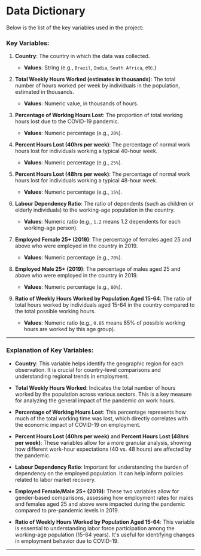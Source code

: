# Data Dictionary

Below is the list of the key variables used in the project:

### Key Variables:

1. **Country**: The country in which the data was collected.
   - **Values**: String (e.g., `Brazil`, `India`, `South Africa`, etc.)

2. **Total Weekly Hours Worked (estimates in thousands)**: The total number of hours worked per week by individuals in the population, estimated in thousands.
   - **Values**: Numeric value, in thousands of hours.

3. **Percentage of Working Hours Lost**: The proportion of total working hours lost due to the COVID-19 pandemic.
   - **Values**: Numeric percentage (e.g., `20%`).

4. **Percent Hours Lost (40hrs per week)**: The percentage of normal work hours lost for individuals working a typical 40-hour week.
   - **Values**: Numeric percentage (e.g., `25%`).

5. **Percent Hours Lost (48hrs per week)**: The percentage of normal work hours lost for individuals working a typical 48-hour week.
   - **Values**: Numeric percentage (e.g., `15%`).

6. **Labour Dependency Ratio**: The ratio of dependents (such as children or elderly individuals) to the working-age population in the country.
   - **Values**: Numeric ratio (e.g., `1.2` means 1.2 dependents for each working-age person).

7. **Employed Female 25+ (2019)**: The percentage of females aged 25 and above who were employed in the country in 2019.
   - **Values**: Numeric percentage (e.g., `70%`).

8. **Employed Male 25+ (2019)**: The percentage of males aged 25 and above who were employed in the country in 2019.
   - **Values**: Numeric percentage (e.g., `80%`).

9. **Ratio of Weekly Hours Worked by Population Aged 15-64**: The ratio of total hours worked by individuals aged 15-64 in the country compared to the total possible working hours.
   - **Values**: Numeric ratio (e.g., `0.85` means 85% of possible working hours are worked by this age group).

---

### Explanation of Key Variables:

- **Country**: This variable helps identify the geographic region for each observation. It is crucial for country-level comparisons and understanding regional trends in employment.

- **Total Weekly Hours Worked**: Indicates the total number of hours worked by the population across various sectors. This is a key measure for analyzing the general impact of the pandemic on work hours.

- **Percentage of Working Hours Lost**: This percentage represents how much of the total working time was lost, which directly correlates with the economic impact of COVID-19 on employment.

- **Percent Hours Lost (40hrs per week)** and **Percent Hours Lost (48hrs per week)**: These variables allow for a more granular analysis, showing how different work-hour expectations (40 vs. 48 hours) are affected by the pandemic.

- **Labour Dependency Ratio**: Important for understanding the burden of dependency on the employed population. It can help inform policies related to labor market recovery.

- **Employed Female/Male 25+ (2019)**: These two variables allow for gender-based comparisons, assessing how employment rates for males and females aged 25 and above were impacted during the pandemic compared to pre-pandemic levels in 2019.

- **Ratio of Weekly Hours Worked by Population Aged 15-64**: This variable is essential to understanding labor force participation among the working-age population (15-64 years). It's useful for identifying changes in employment behavior due to COVID-19.

---
